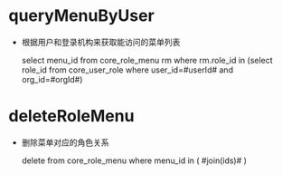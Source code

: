 queryMenuByUser
===

* 根据用户和登录机构来获取能访问的菜单列表

	select menu_id from core_role_menu  rm where rm.role_id in (select role_id from core_user_role where user_id=#userId# and org_id=#orgId#)
	
deleteRoleMenu
===

* 删除菜单对应的角色关系

	delete from core_role_menu where menu_id in ( #join(ids)# )
	